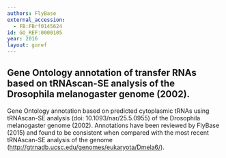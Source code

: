```yaml
--- 
authors: FlyBase
external_accession: 
  - FB:FBrf0145624
id: GO_REF:0000105
year: 2016
layout: goref
---
```


## Gene Ontology annotation of transfer RNAs based on tRNAscan-SE analysis of the Drosophila melanogaster genome (2002).

Gene Ontology annotation based on predicted cytoplasmic tRNAs using tRNAscan-SE analysis (doi: 10.1093/nar/25.5.0955) of the Drosophila melanogaster genome (2002). Annotations have been reviewed by FlyBase (2015) and found to be consistent when compared with the most recent tRNAscan-SE analysis of the genome (http://gtrnadb.ucsc.edu/genomes/eukaryota/Dmela6/).
